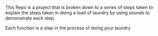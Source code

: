 This Repo is a project that is broken down to a series of steps taken to explain the steps taken in doing a load of laundry by using sounds to demonstrate each step.

Each function is a step in the process of doing your laundry
